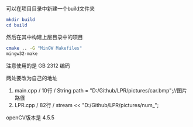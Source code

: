 
可以在项目目录中新建一个build文件夹

```cmake
mkdir build
cd build
```

然后在其中构建上层目录中的项目

```sh
cmake .. -G "MinGW Makefiles"
mingw32-make
```

注意使用的是 GB 2312 编码

两处要改为自己的地址
1. main.cpp / 10行 / String path = "D:/Github/LPR/pictures/car.bmp";//图片路径
2. LPR.cpp / 82行 / stream << "D:/Github/LPR/pictures/num_";

openCV版本是 4.5.5